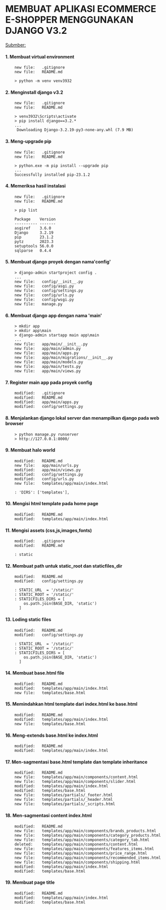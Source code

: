 # MEMBUAT APLIKASI ECOMMERCE E-SHOPPER MENGGUNAKAN DJANGO V3.2

[Submber:](https://www.youtube.com/@CodingEx)


#### 1. Membuat virtual environment

        new file:   .gitignore
        new file:   README.md

        > python -m venv venv3932


#### 2. Menginstall django v3.2

        new file:   .gitignore
        new file:   README.md

        > venv3932\Scripts\activate
        > pip install django==3.2.*
        ...
         Downloading Django-3.2.19-py3-none-any.whl (7.9 MB)


#### 3. Meng-upgrade pip

        new file:   .gitignore
        new file:   README.md

        > python.exe -m pip install --upgrade pip
        ...
        Successfully installed pip-23.1.2


#### 4. Memeriksa hasil instalasi

        new file:   .gitignore
        new file:   README.md

        > pip list
        
        Package    Version
        ---------- -------
        asgiref    3.6.0
        Django     3.2.19
        pip        23.1.2
        pytz       2023.3
        setuptools 56.0.0
        sqlparse   0.4.4


#### 5. Membuat django proyek dengan nama'config'

        > django-admin startproject config .
        ...
        new file:   config/__init__.py
        new file:   config/asgi.py
        new file:   config/settings.py
        new file:   config/urls.py
        new file:   config/wsgi.py
        new file:   manage.py


#### 6. Membuat django app dengan nama 'main'

        > mkdir app
        > mkdir app\main
        > django-admin startapp main app\main
        ...
        new file:   app/main/__init__.py
        new file:   app/main/admin.py
        new file:   app/main/apps.py
        new file:   app/main/migrations/__init__.py
        new file:   app/main/models.py
        new file:   app/main/tests.py
        new file:   app/main/views.py


#### 7. Register main app pada proyek config

        modified:   .gitignore
        modified:   README.md
        modified:   app/main/apps.py
        modified:   config/settings.py


#### 8. Menjalankan django lokal server dan menampilkan django pada web browser

        > python manage.py runserver
        > http://127.0.0.1:8000/


#### 9. Membuat halo world

        modified:   README.md
        new file:   app/main/urls.py
        modified:   app/main/views.py
        modified:   config/settings.py
        modified:   config/urls.py
        new file:   templates/app/main/index.html

        : 'DIRS': ['templates'],


#### 10. Mengisi html template pada home page

        modified:   README.md
        modified:   templates/app/main/index.html


#### 11. Mengisi assets (css,js,images,fonts)

        modified:   .gitignore
        modified:   README.md

        : static


#### 12. Membuat path untuk static_root dan staticfiles_dir

        modified:   README.md
        modified:   config/settings.py

        : STATIC_URL  = '/static/'
        : STATIC_ROOT = '/static/'
        : STATICFILES_DIRS = [
        	os.path.join(BASE_DIR, 'static')
          ]


#### 13. Loding static files

        modified:   README.md
        modified:   config/settings.py

        : STATIC_URL  = '/static/'
        : STATIC_ROOT = '/static/'
        : STATICFILES_DIRS = [
        	os.path.join(BASE_DIR, 'static')
          ]


#### 14. Membuat base.html file

        modified:   README.md
        modified:   templates/app/main/index.html
        new file:   templates/base.html


#### 15. Memindahkan html template dari index.html ke base.html

        modified:   README.md
        modified:   templates/app/main/index.html
        new file:   templates/base.html


#### 16. Meng-extends base.html ke index.html

        modified:   README.md
        modified:   templates/app/main/index.html


#### 17. Men-sagmentasi base.html template dan template inheritance

        modified:   README.md
        new file:   templates/app/main/components/content.html
        new file:   templates/app/main/components/slider.html
        modified:   templates/app/main/index.html
        modified:   templates/base.html
        new file:   templates/partials/_footer.html
        new file:   templates/partials/_header.html
        new file:   templates/partials/_scripts.html


#### 18. Men-sagmentasi content index.html

        modified:   README.md
        new file:   templates/app/main/components/brands_products.html
        new file:   templates/app/main/components/category_products.html
        new file:   templates/app/main/components/category_tab.html
        deleted:    templates/app/main/components/content.html
        new file:   templates/app/main/components/features_items.html
        new file:   templates/app/main/components/price_range.html
        new file:   templates/app/main/components/recommended_items.html
        new file:   templates/app/main/components/shipping.html
        modified:   templates/app/main/index.html
        modified:   templates/base.html


#### 19. Membuat page title

        modified:   README.md
        modified:   templates/app/main/index.html
        modified:   templates/base.html
